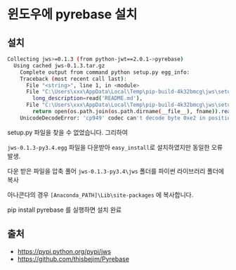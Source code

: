 # 윈도우에 pyrebase 설치

## 설치

```sh
Collecting jws>=0.1.3 (from python-jwt==2.0.1->pyrebase)
  Using cached jws-0.1.3.tar.gz
    Complete output from command python setup.py egg_info:
    Traceback (most recent call last):
      File "<string>", line 1, in <module>
      File "C:\Users\xxx\AppData\Local\Temp\pip-build-4k32bmcg\jws\setup.py", line 17, in <module>
        long_description=read('README.md'),
      File "C:\Users\xxx\AppData\Local\Temp\pip-build-4k32bmcg\jws\setup.py", line 5, in read
        return open(os.path.join(os.path.dirname(__file__), fname)).read()
    UnicodeDecodeError: 'cp949' codec can't decode byte 0xe2 in position 500: illegal multibyte sequence
```

setup.py 파일을 찾을 수 없었습니다. 그리하여

`jws-0.1.3-py3.4.egg` 파일을 다운받아 `easy_install`로 설치하였지만 동일한 오류 발생.

다운 받은 파일을 압축 풀어 `jws-0.1.3-py3.4\jws` 폴더를 파이썬 라이브러리 폴더에 복사

아나콘다의 경우 `[Anaconda_PATH]\Lib\site-packages` 에 복사합니다.

pip install pyrebase 를 실행하면 설치 완료


## 출처 
- https://pypi.python.org/pypi/jws
- https://github.com/thisbejim/Pyrebase

